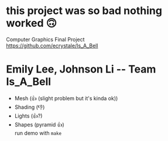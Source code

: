 # this project was so bad nothing worked 🙃  
  
Computer Graphics Final Project  
https://github.com/ecrystale/Is_A_Bell
# Emily Lee, Johnson Li -- Team Is_A_Bell
- Mesh (👍 (slight problem but it's kinda ok))
- Shading (👎)
- Lights (👍?)
- Shapes (pyramid 👍)  
run demo with `make`
